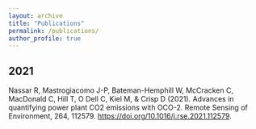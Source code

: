 ```yaml
---
layout: archive
title: "Publications"
permalink: /publications/
author_profile: true
---
```


2021
---
Nassar R, Mastrogiacomo J-P, Bateman-Hemphill W, McCracken C, MacDonald C, Hill T, O Dell C, Kiel M, & Crisp D (2021). Advances in quantifying power plant CO2 emissions with OCO-2. Remote Sensing of Environment, 264, 112579. <https://doi.org/10.1016/j.rse.2021.112579>.
